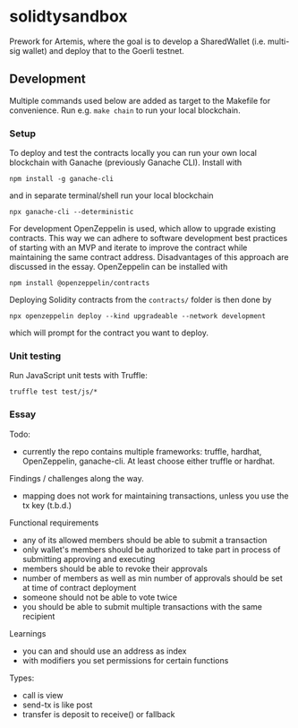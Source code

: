 # solidtysandbox

Prework for Artemis, where the goal is to develop a SharedWallet (i.e. multi-sig wallet) and deploy that to the Goerli testnet. 

## Development

Multiple commands used below are added as target to the Makefile for convenience. Run e.g. `make chain` to run your local blockchain.

### Setup

To deploy and test the contracts locally you can run your own local blockchain with Ganache (previously Ganache CLI). Install with
```
npm install -g ganache-cli
```
and in separate terminal/shell run your local blockchain
```
npx ganache-cli --deterministic
```

For development OpenZeppelin is used, which allow to upgrade existing contracts. This way we can adhere to software development best practices of starting with an MVP and iterate to improve the contract while maintaining the same contract address. Disadvantages of this approach are discussed in the essay. OpenZeppelin can be installed with
```
npm install @openzeppelin/contracts
```

Deploying Solidity contracts from the `contracts/` folder is then done by
```
npx openzeppelin deploy --kind upgradeable --network development
```
which will prompt for the contract you want to deploy.

### Unit testing

Run JavaScript unit tests with Truffle:
```
truffle test test/js/*
```

### Essay

Todo:
- currently the repo contains multiple frameworks: truffle, hardhat, OpenZeppelin, ganache-cli. At least choose either truffle or hardhat.

Findings / challenges along the way.
- mapping does not work for maintaining transactions, unless you use the tx key (t.b.d.)

Functional requirements
- any of its allowed members should be able to submit a transaction
- only wallet's members should be authorized to take part in process of submitting approving and executing
- members should be able to revoke their approvals
- number of members as well as min number of approvals should be set at time of contract deployment
- someone should not be able to vote twice
- you should be able to submit multiple transactions with the same recipient

Learnings
- you can and should use an address as index
- with modifiers you set permissions for certain functions

Types:
- call is view
- send-tx is like post 
- transfer is deposit to receive() or fallback